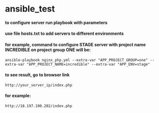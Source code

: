 # ansible_test
#### to configure server run playbook with parameters
#### use file hosts.txt to add servers to different environments
#### for example, command to configure STAGE server with project name INCREDIBLE on project group ONE will be:

` ansible-playbook nginx_php.yml --extra-var "APP_PROJECT_GROUP=one" --extra-var "APP_PROJECT_NAME=incredible" --extra-var "APP_ENV=stage" `

#### to see result, go to browser link
`http://your_server_ip/index.php`

#### for example:
`http://18.197.100.202/index.php`
